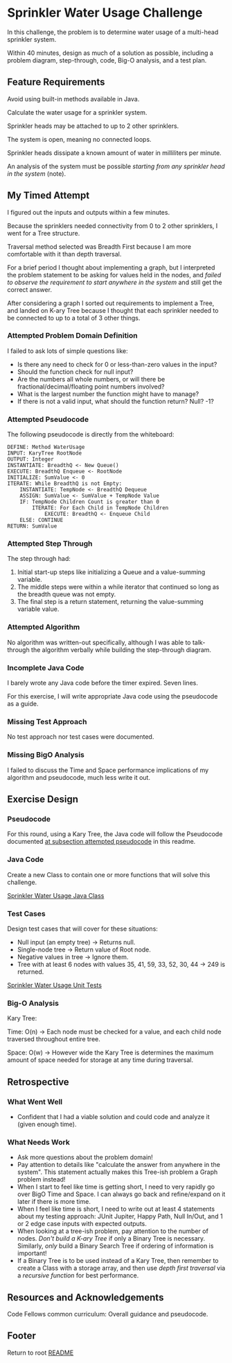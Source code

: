 # Sprinkler Water Usage Challenge

In this challenge, the problem is to determine water usage of a multi-head sprinkler system.

Within 40 minutes, design as much of a solution as possible, including a problem diagram, step-through, code, Big-O analysis, and a test plan.

## Feature Requirements

Avoid using built-in methods available in Java.

Calculate the water usage for a sprinkler system.

Sprinkler heads may be attached to up to 2 other sprinklers.

The system is open, meaning no connected loops.

Sprinkler heads dissipate a known amount of water in milliliters per minute.

An analysis of the system must be possible *starting from any sprinkler head in the system* (note).

## My Timed Attempt

I figured out the inputs and outputs within a few minutes.

Because the sprinklers needed connectivity from 0 to 2 other sprinklers, I went for a Tree structure.

Traversal method selected was Breadth First because I am more comfortable with it than depth traversal.

For a brief period I thought about implementing a graph, but I interpreted the problem statement to be asking for values held in the nodes, and *failed to observe the requirement to start anywhere in the system* and still get the correct answer.

After considering a graph I sorted out requirements to implement a Tree, and landed on K-ary Tree because I thought that each sprinkler needed to be connected to up to a total of 3 other things.

### Attempted Problem Domain Definition

I failed to ask lots of simple questions like:

- Is there any need to check for 0 or less-than-zero values in the input?
- Should the function check for null input?
- Are the numbers all whole numbers, or will there be fractional/decimal/floating point numbers involved?
- What is the largest number the function might have to manage?
- If there is not a valid input, what should the function return? Null? -1?

### Attempted Pseudocode

The following pseudocode is directly from the whiteboard:

```text
DEFINE: Method WaterUsage
INPUT: KaryTree RootNode
OUTPUT: Integer
INSTANTIATE: BreadthQ <- New Queue()
EXECUTE: BreadthQ Enqueue <- RootNode
INITIALIZE: SumValue <- 0
ITERATE: While BreadthQ is not Empty:
    INSTANTIATE: TempNode <- BreadthQ Dequeue
    ASSIGN: SumValue <- SumValue + TempNode Value
    IF: TempNode Children Count is greater than 0
        ITERATE: For Each Child in TempNode Children
            EXECUTE: BreadthQ <- Enqueue Child
    ELSE: CONTINUE
RETURN: SumValue
```

### Attempted Step Through

The step through had:

1. Initial start-up steps like initializing a Queue and a value-summing variable.
2. The middle steps were within a while iterator that continued so long as the breadth queue was not empty.
3. The final step is a return statement, returning the value-summing variable value.

### Attempted Algorithm

No algorithm was written-out specifically, although I was able to talk-through the algorithm verbally while building the step-through diagram.

### Incomplete Java Code

I barely wrote any Java code before the timer expired. Seven lines.

For this exercise, I will write appropriate Java code using the pseudocode as a guide.

### Missing Test Approach

No test approach nor test cases were documented.

### Missing BigO Analysis

I failed to discuss the Time and Space performance implications of my algorithm and pseudocode, much less write it out.

## Exercise Design

### Pseudocode

For this round, using a Kary Tree, the Java code will follow the Pseudocode documented [at subsection attempted pseudocode](#attempted-pseudocode) in this readme.

### Java Code

Create a new Class to contain one or more functions that will solve this challenge.

[Sprinkler Water Usage Java Class](../lib/src/main/java/myJava/code/challenges/SprinklerWaterUsage.java)

### Test Cases

Design test cases that will cover for these situations:

- Null input (an empty tree) -> Returns null.
- Single-node tree -> Return value of Root node.
- Negative values in tree -> Ignore them.
- Tree with at least 6 nodes with values 35, 41, 59, 33, 52, 30, 44 -> 249 is returned.

[Sprinkler Water Usage Unit Tests](../lib/src/test/java/myJava/code/challenges/TestSprinklerWaterUsage.java)

### Big-O Analysis

Kary Tree:

Time: O(n) -> Each node must be checked for a value, and each child node traversed throughout entire tree.

Space: O(w) -> However wide the Kary Tree is determines the maximum amount of space needed for storage at any time during traversal.

## Retrospective

### What Went Well

- Confident that I had a viable solution and could code and analyze it (given enough time).

### What Needs Work

- Ask more questions about the problem domain!
- Pay attention to details like "calculate the answer from anywhere in the system". This statement actually makes this Tree-ish problem a Graph problem instead!
- When I start to feel like time is getting short, I need to very rapidly go over BigO Time and Space. I can always go back and refine/expand on it later if there is more time.
- When I feel like time is short, I need to write out at least 4 statements about my testing approach: JUnit Jupiter, Happy Path, Null In/Out, and 1 or 2 edge case inputs with expected outputs.
- When looking at a tree-ish problem, pay attention to the number of nodes. *Don't build a K-ary Tree* if only a Binary Tree is necessary. Similarly, *only* build a Binary Search Tree if ordering of information is important!
- If a Binary Tree is to be used instead of a Kary Tree, then remember to create a Class with a storage array, and then use *depth first traversal* via a *recursive function* for best performance.

## Resources and Acknowledgements

Code Fellows common curriculum: Overall guidance and pseudocode.

## Footer

Return to root [README](../README.md)
